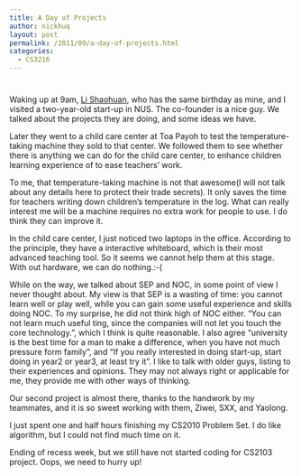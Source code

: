 ```yaml
---
title: A Day of Projects
author: nickhuq
layout: post
permalink: /2011/09/a-day-of-projects.html
categories:
  - CS3216
---
```

# 

Waking up at 9am, [Li Shaohuan][1], who has the same birthday as mine, and I visited a two-year-old start-up in NUS. The co-founder is a nice guy. We talked about the projects they are doing, and some ideas we have.

 [1]: https://www.facebook.com/Lincolnnus

Later they went to a child care center at Toa Payoh to test the temperature-taking machine they sold to that center. We followed them to see whether there is anything we can do for the child care center, to enhance children learning experience of to ease teachers’ work.

To me, that temperature-taking machine is not that awesome(I will not talk about any details here to protect their trade secrets). It only saves the time for teachers writing down children’s temperature in the log. What can really interest me will be a machine requires no extra work for people to use. I do think they can improve it.

In the child care center, I just noticed two laptops in the office. According to the principle, they have a interactive whiteboard, which is their most advanced teaching tool. So it seems we cannot help them at this stage. With out hardware, we can do nothing.:-(

While on the way, we talked about SEP and NOC, in some point of view I never thought about. My view is that SEP is a wasting of time: you cannot learn well or play well, while you can gain some useful experience and skills doing NOC. To my surprise, he did not think high of NOC either. “You can not learn much useful ting, since the companies will not let you touch the core technology.”, which I think is quite reasonable. I also agree “university is the best time for a man to make a difference, when you have not much pressure form family”, and “If you really interested in doing start-up, start doing in year2 or year3, at least try it”. I like to talk with older guys, listing to their experiences and opinions. They may not always right or applicable for me, they provide me with other ways of thinking.

Our second project is almost there, thanks to the handwork by my teammates, and it is so sweet working with them, Ziwei, SXX, and Yaolong.

I just spent one and half hours finishing my CS2010 Problem Set. I do like algorithm, but I could not find much time on it.

Ending of recess week, but we still have not started coding for CS2103 project. Oops, we need to hurry up!